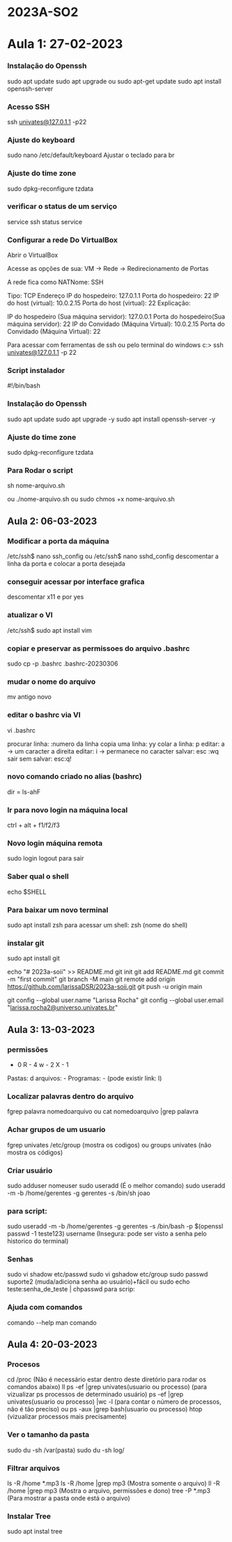 # 2023A-SO2

# Aula 1: 27-02-2023
### Instalação do Openssh
sudo apt update
sudo apt upgrade
ou
sudo apt-get update
sudo apt install openssh-server

### Acesso SSH
ssh univates@127.0.1.1 -p22

### Ajuste do keyboard
sudo nano /etc/default/keyboard
Ajustar o teclado para br

### Ajuste do time zone
sudo dpkg-reconfigure tzdata

### verificar o status de um serviço
service ssh status
service <nome-servico><comando>


### Configurar a rede Do VirtualBox
Abrir o VirtualBox

Acesse as opções de sua: VM → Rede → Redirecionamento de Portas 

A rede fica como NATNome: SSH

Tipo: TCP
Endereço IP do hospedeiro:     127.0.1.1
Porta do hospedeiro:      22
IP do host (virtual):        10.0.2.15
Porta do host (virtual):      22
Explicação:

IP do hospedeiro (Sua máquina servidor): 127.0.0.1
Porta do hospedeiro(Sua máquina servidor): 22
IP do Convidado (Máquina Virtual): 10.0.2.15 
Porta do Convidado (Máquina Virtual): 22

Para acessar com ferramentas de ssh ou pelo terminal do windows
c:\> ssh univates@127.0.1.1 -p 22

### Script instalador
#!/bin/bash

### Instalação do Openssh
sudo apt update
sudo apt upgrade -y
sudo apt install openssh-server -y

### Ajuste do time zone
sudo dpkg-reconfigure tzdata

### Para Rodar o script
sh nome-arquivo.sh

ou
./nome-arquivo.sh
ou
sudo chmos +x nome-arquivo.sh

## Aula 2: 06-03-2023

### Modificar a porta da máquina
/etc/ssh$ nano ssh_config
ou
/etc/ssh$ nano sshd_config
descomentar a linha da porta e colocar a porta desejada

### conseguir acessar por interface grafica
descomentar x11 e por yes

### atualizar o VI
/etc/ssh$ sudo apt install vim

### copiar e preservar as permissoes do arquivo .bashrc
sudo cp -p .bashrc .bashrc-20230306

### mudar o nome do arquivo
mv antigo novo

### editar o bashrc via VI
vi .bashrc

procurar linha: :numero da linha
copia uma linha: yy
colar a linha: p
editar: a -> um caracter a direita
editar: i -> permanece no caracter
salvar: esc :wq
sair sem salvar: esc:q!

### novo comando criado no alias (bashrc)
dir = ls-ahF

### Ir para novo login na máquina local
ctrl + alt + f1/f2/f3

### Novo login máquina remota
sudo login
logout para sair

### Saber qual o shell
echo $SHELL

### Para baixar um novo terminal
sudo apt install zsh
para acessar um shell: zsh (nome do shell)

### instalar git
sudo apt install git

echo "# 2023a-soii" >> README.md
git init
git add README.md
git commit -m "first commit"
git branch -M main
git remote add origin https://github.com/larissaDSR/2023a-soii.git
git push -u origin main

git config --global user.name "Larissa Rocha"
git config --global user.email "larissa.rocha2@universo.univates.br"

## Aula 3: 13-03-2023
 
### permissões
-   0
R - 4
w - 2
X - 1

Pastas: d
arquivos: -
Programas: - (pode existir link: l)

### Localizar palavras dentro do arquivo
fgrep palavra nomedoarquivo
ou
cat nomedoarquivo |grep palavra

### Achar grupos de um usuario
fgrep univates /etc/group (mostra os codigos)
ou
groups univates (não mostra os códigos)

### Criar usuário
sudo adduser nomeuser
sudo useradd (É o melhor comando)
sudo useradd -m -b /home/gerentes -g gerentes -s /bin/sh joao
### para script:
sudo useradd -m -b /home/gerentes -g gerentes -s /bin/bash -p $(openssl passwd -1 teste123) username (Insegura: pode ser visto a senha pelo historico do terminal)

### Senhas
sudo vi shadow etc/passwd
sudo vi gshadow etc/group
sudo passwd suporte2 (muda/adiciona senha ao usuário)+fácil
ou
sudo echo teste:senha_de_teste | chpasswd
para scrip:


### Ajuda com comandos
comando --help
man comando

## Aula 4: 20-03-2023

### Procesos
cd /proc (Não é necessário estar dentro deste diretório para rodar os comandos abaixo)
ll
ps -ef |grep univates(usuario ou processo) (para vizualizar ps processos de determinado usuário)
ps -ef |grep univates(usuario ou processo) |wc -l (para contar o número de processos, não é tão preciso)
ou
ps -aux |grep bash(usuario ou processo)
htop (vizualizar processos mais precisamente)

### Ver o tamanho da pasta
sudo du -sh /var(pasta)
sudo du -sh log/

### Filtrar arquivos
ls -R /home *.mp3
ls -R /home |grep mp3 (Mostra somente o arquivo)
ll -R /home |grep mp3 (Mostra o arquivo, permissões e dono)
tree -P *.mp3 (Para mostrar a pasta onde está o arquivo)

### Instalar Tree
sudo apt instal tree